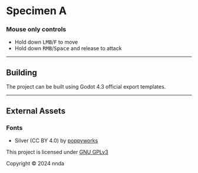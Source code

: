 # Specimen A

### Mouse only controls
- Hold down <kbd>LMB</kbd>/<kbd>F</kbd> to move <br>
- Hold down <kbd>RMB</kbd>/<kbd>Space</kbd> and release to attack

---

## Building
The project can be built using Godot 4.3 official export templates.

---

## External Assets

### Fonts
- Silver (CC BY 4.0) by [poppyworks](https://poppyworks.itch.io/)

This project is licensed under [GNU GPLv3](LICENSE)

Copyright &copy; 2024 nnda
